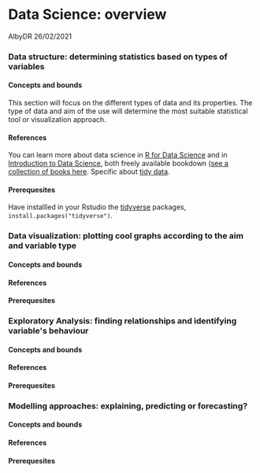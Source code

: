 Data Science: overview 
================
  AlbyDR
26/02/2021

### Data structure: determining statistics based on types of variables

#### Concepts and bounds

This section will focus on the different types of data and its properties. The type of data and aim of the use will determine the most suitable statistical tool or visualization approach. 

#### References

You can learn more about data science in [R for Data Science](https://r4ds.had.co.nz/) and in [Introduction to Data Science](https://rafalab.github.io/dsbook), both freely available bookdown ([see a collection of books here](https://www.bookdown.org/). Specific about [tidy data](https://rafalab.github.io/dsbook/tidyverse.html). 

#### Prerequesites

Have installled in your Rstudio the [tidyverse](https://www.tidyverse.org/) packages, `install.packages("tidyverse")`. 

### Data visualization: plotting cool graphs according to the aim and variable type

#### Concepts and bounds

#### References

#### Prerequesites

###	Exploratory Analysis: finding relationships and identifying variable's behaviour 

#### Concepts and bounds

#### References

#### Prerequesites

###	Modelling approaches: explaining, predicting or forecasting? 

#### Concepts and bounds

#### References

#### Prerequesites
